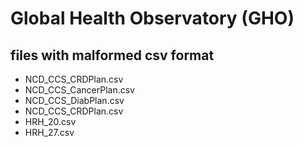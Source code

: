 # Global Health Observatory (GHO)

## files with malformed csv format

* NCD_CCS_CRDPlan.csv
* NCD_CCS_CancerPlan.csv
* NCD_CCS_DiabPlan.csv
* NCD_CCS_CRDPlan.csv
* HRH_20.csv
* HRH_27.csv
